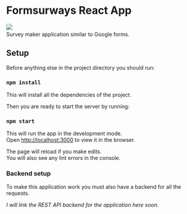 # Formsurways React App 
<img src="https://img.shields.io/badge/react%20-%2320232a.svg?&style=for-the-badge&logo=react&logoColor=%2361DAFB"/> &nbsp;  
Survey maker application similar to Google forms.

## Setup

Before anything else in the project directory you should run:  

### `npm install`

This will install all the dependencies of the project.  

Then you are ready to start the server by running:  

### `npm start`

This will run the app in the development mode.\
Open [http://localhost:3000](http://localhost:3000) to view it in the browser.

The page will reload if you make edits.\
You will also see any lint errors in the console.

### Backend setup

To make this application work you must also have a backend for all the requests.

*I will link the REST API backend for the application here soon.*
